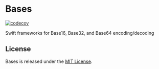 # Bases

[![codecov](https://codecov.io/gh/mattrubin/Bases/branch/develop/graph/badge.svg)](https://codecov.io/gh/mattrubin/Bases)

Swift frameworks for Base16, Base32, and Base64 encoding/decoding

## License

Bases is released under the [MIT License](LICENSE.md).
